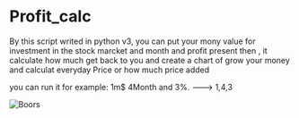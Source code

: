 # Profit_calc
By this script writed in python v3, you can put your mony value for investment in the stock marcket and month and profit present
 then , it calculate how much get back to you and create a chart of grow your money and calculat everyday Price or how much price added
 
 
 you can run it for example: 1m$ 4Month and 3%. ---> 1,4,3
 
![Boors](http://s4.picofile.com/file/8396547284/44.jpg)
 
